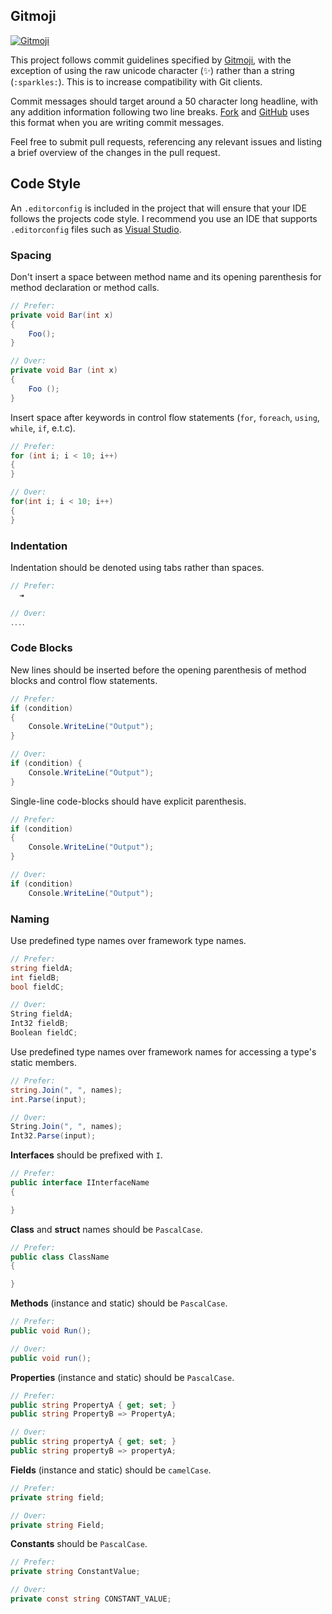 ## Gitmoji

[![Gitmoji](https://img.shields.io/badge/gitmoji-%20😜%20😍-FFDD67.svg)](https://gitmoji.carloscuesta.me)

This project follows commit guidelines specified by [Gitmoji](https://gitmoji.carloscuesta.me), with the exception of using the raw unicode character (✨) rather than a string (`:sparkles:`). This is to increase compatibility with Git clients.

Commit messages should target around a 50 character long headline, with any addition information following two line breaks. [Fork](https://git-fork.com/) and [GitHub](https://github.com/) uses this format when you are writing commit messages.

Feel free to submit pull requests, referencing any relevant issues and listing a brief overview of the changes in the pull request.

## Code Style

An `.editorconfig` is included in the project that will ensure that your IDE follows the projects code style. I recommend you use an IDE that supports `.editorconfig` files such as [Visual Studio](https://visualstudio.microsoft.com/).

### Spacing

Don't insert a space between method name and its opening parenthesis for method declaration or method calls.

```csharp
// Prefer:
private void Bar(int x)
{
    Foo();
}

// Over:
private void Bar (int x)
{
    Foo ();
}
```

Insert space after keywords in control flow statements (`for`, `foreach`, `using`, `while`, `if`, e.t.c).

```csharp
// Prefer:
for (int i; i < 10; i++)
{
}

// Over:
for(int i; i < 10; i++)
{
}
```

### Indentation

Indentation should be denoted using tabs rather than spaces.

```csharp
// Prefer:
  ⇥

// Over:
․․․․
```

### Code Blocks

New lines should be inserted before the opening parenthesis of method blocks and control flow statements.

```csharp
// Prefer:
if (condition)
{
    Console.WriteLine("Output");
}

// Over:
if (condition) {
    Console.WriteLine("Output");
}
```

Single-line code-blocks should have explicit parenthesis.

```csharp
// Prefer:
if (condition)
{
    Console.WriteLine("Output");
}

// Over:
if (condition)
    Console.WriteLine("Output");
```

### Naming

Use predefined type names over framework type names.

```csharp
// Prefer:
string fieldA;
int fieldB;
bool fieldC;

// Over:
String fieldA;
Int32 fieldB;
Boolean fieldC;
```

Use predefined type names over framework names for accessing a type's static members.

```csharp
// Prefer:
string.Join(", ", names);
int.Parse(input);

// Over:
String.Join(", ", names);
Int32.Parse(input);
```

**Interfaces** should be prefixed with `I`.

```csharp
// Prefer:
public interface IInterfaceName
{

}
```

**Class** and **struct** names should be `PascalCase`.

```csharp
// Prefer:
public class ClassName
{

}
```

**Methods** (instance and static) should be `PascalCase`.

```csharp
// Prefer:
public void Run();

// Over:
public void run();
```

**Properties** (instance and static) should be `PascalCase`.

```csharp
// Prefer:
public string PropertyA { get; set; }
public string PropertyB => PropertyA;

// Over:
public string propertyA { get; set; }
public string propertyB => propertyA;
```

**Fields** (instance and static) should be `camelCase`.

```csharp
// Prefer:
private string field;

// Over:
private string Field;
```

**Constants** should be `PascalCase`.

```csharp
// Prefer:
private string ConstantValue;

// Over:
private const string CONSTANT_VALUE;
```
